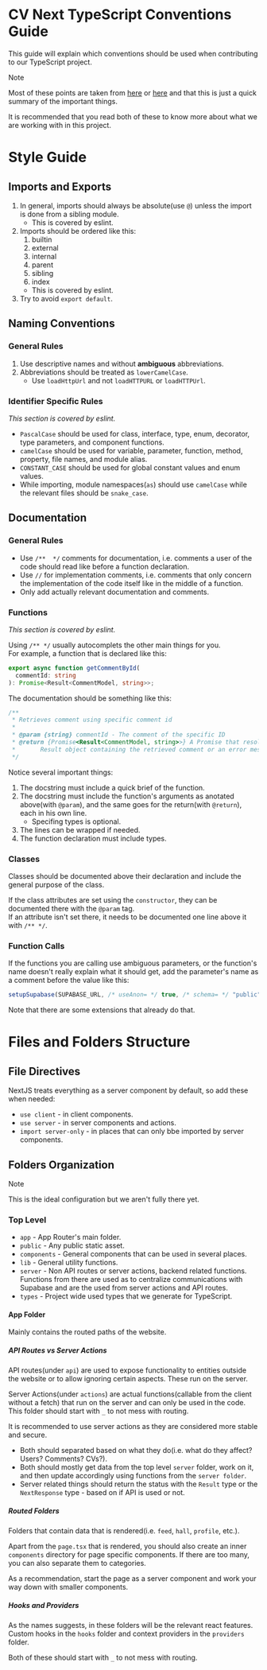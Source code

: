 # CV Next TypeScript Conventions Guide

This guide will explain which conventions should be used when contributing to our TypeScript project.

> [!NOTE]
> Most of these points are taken from [here](https://google.github.io/styleguide/tsguide.html) or [here](https://nextjs.org/docs/app/getting-started) and that this is just a quick summary of the important things.

It is recommended that you read both of these to know more about what we are working with in this project.

# Style Guide

## Imports and Exports

1. In general, imports should always be absolute(use `@`) unless the import is done from a sibling module.
   - This is covered by eslint.
2. Imports should be ordered like this:
   1. builtin
   2. external
   3. internal
   4. parent
   5. sibling
   6. index
   - This is covered by eslint.
3. Try to avoid `export default`.

## Naming Conventions

### General Rules

1. Use descriptive names and without **ambiguous** abbreviations.
2. Abbreviations should be treated as `lowerCamelCase`.
   - Use `loadHttpUrl` and not `loadHTTPURL` or `loadHTTPUrl`.

### Identifier Specific Rules

_This section is covered by eslint._

- `PascalCase` should be used for class, interface, type, enum, decorator, type parameters, and component functions.
- `camelCase` should be used for variable, parameter, function, method, property, file names, and module alias.
- `CONSTANT_CASE` should be used for global constant values and enum values.
- While importing, module namespaces(`as`) should use `camelCase` while the relevant files should be `snake_case`.

## Documentation

### General Rules

- Use `/**  */` comments for documentation, i.e. comments a user of the code should read like before a function declaration.
- Use `//` for implementation comments, i.e. comments that only concern the implementation of the code itself like in the middle of a function.
- Only add actually relevant documentation and comments.

### Functions

_This section is covered by eslint._

Using `/** */` usually autocomplets the other main things for you. \
For example, a function that is declared like this:

```ts
export async function getCommentById(
  commentId: string
): Promise<Result<CommentModel, string>>;
```

The documentation should be something like this:

```ts
/**
 * Retrieves comment using specific comment id
 *
 * @param {string} commentId - The comment of the specific ID
 * @return {Promise<Result<CommentModel, string>>} A Promise that resolves to a
 *       Result object containing the retrieved comment or an error message.
 */
```

Notice several important things:

1. The docstring must include a quick brief of the function.
2. The docstring must include the function's arguments as anotated above(with `@param`), and the same goes for the return(with `@return`), each in his own line.
   - Specifing types is optional.
3. The lines can be wrapped if needed.
4. The function declaration must include types.

### Classes

Classes should be documented above their declaration and include the general purpose of the class.

If the class attributes are set using the `constructor`, they can be documented there with the `@param` tag. \
If an attribute isn't set there, it needs to be documented one line above it with `/** */`.

### Function Calls

If the functions you are calling use ambiguous parameters, or the function's name doesn't really explain what it should get, add the parameter's name as a comment before the value like this:

```ts
setupSupabase(SUPABASE_URL, /* useAnon= */ true, /* schema= */ "public");
```

Note that there are some extensions that already do that.

# Files and Folders Structure

## File Directives

NextJS treats everything as a server component by default, so add these when needed:

- `use client` - in client components.
- `use server` - in server components and actions.
- `import server-only` - in places that can only bbe imported by server components.

## Folders Organization

> [!NOTE]
> This is the ideal configuration but we aren't fully there yet.

### Top Level

- `app` - App Router's main folder.
- `public` - Any public static asset.
- `components` - General components that can be used in several places.
- `lib` - General utility functions.
- `server` - Non API routes or server actions, backend related functions. Functions from there are used as to centralize communications with Supabase and are the used from server actions and API routes.
- `types` - Project wide used types that we generate for TypeScript.

#### App Folder

Mainly contains the routed paths of the website.

##### API Routes vs Server Actions

API routes(under `api`) are used to expose functionality to entities outside the website or to allow ignoring certain aspects. These run on the server.

Server Actions(under `actions`) are actual functions(callable from the client without a fetch) that run on the server and can only be used in the code. This folder should start with `_` to not mess with routing.

It is recommended to use server actions as they are considered more stable and secure.

- Both should separated based on what they do(i.e. what do they affect? Users? Comments? CVs?).
- Both should mostly get data from the top level `server` folder, work on it, and then update accordingly using functions from the `server folder`.
- Server related things should return the status with the `Result` type or the `NextResponse` type - based on if API is used or not.

##### Routed Folders

Folders that contain data that is rendered(i.e. `feed`, `hall`, `profile`, etc.).

Apart from the `page.tsx` that is rendered, you should also create an inner `components` directory for page specific components. If there are too many, you can also separate them to categories.

As a recommendation, start the page as a server component and work your way down with smaller components.

##### Hooks and Providers

As the names suggests, in these folders will be the relevant react features. Custom hooks in the `hooks` folder and context providers in the `providers` folder.

Both of these should start with `_` to not mess with routing.
